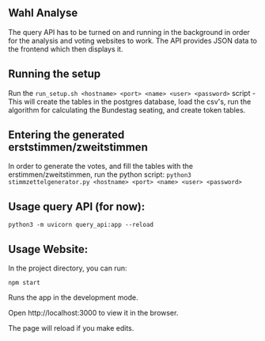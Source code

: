 ## Wahl Analyse

The query API has to be turned on and running in the background in order for the analysis and voting websites to work.
The API provides JSON data to the frontend which then displays it.

## Running the setup

Run the `run_setup.sh <hostname> <port> <name> <user> <password>` script - This will create the tables in the postgres database,
load the csv's, run the algorithm for calculating the Bundestag seating, and create token tables.

## Entering the generated erststimmen/zweitstimmen

In order to generate the votes, and fill the tables with the erstimmen/zweitstimmen, run the python script:
`python3 stimmzettelgenerator.py <hostname> <port> <name> <user> <password>`

## Usage query API (for now):

`python3 -m uvicorn query_api:app --reload`

## Usage Website:

In the project directory, you can run:

`npm start`

Runs the app in the development mode.

Open http://localhost:3000 to view it in the browser.

The page will reload if you make edits.
